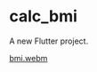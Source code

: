 # calc_bmi

A new Flutter project.

[bmi.webm](https://github.com/harsh13exe/Bmi/assets/139917598/09f876c2-8489-45c0-b26d-cc68537147d2)
